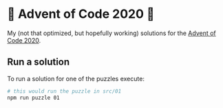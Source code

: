 # 🎄 Advent of Code 2020 🎄

My (not that optimized, but hopefully working) solutions for the [Advent of Code 2020](https://adventofcode.com/2020).

## Run a solution

To run a solution for one of the puzzles execute:

```bash
# this would run the puzzle in src/01
npm run puzzle 01
```

